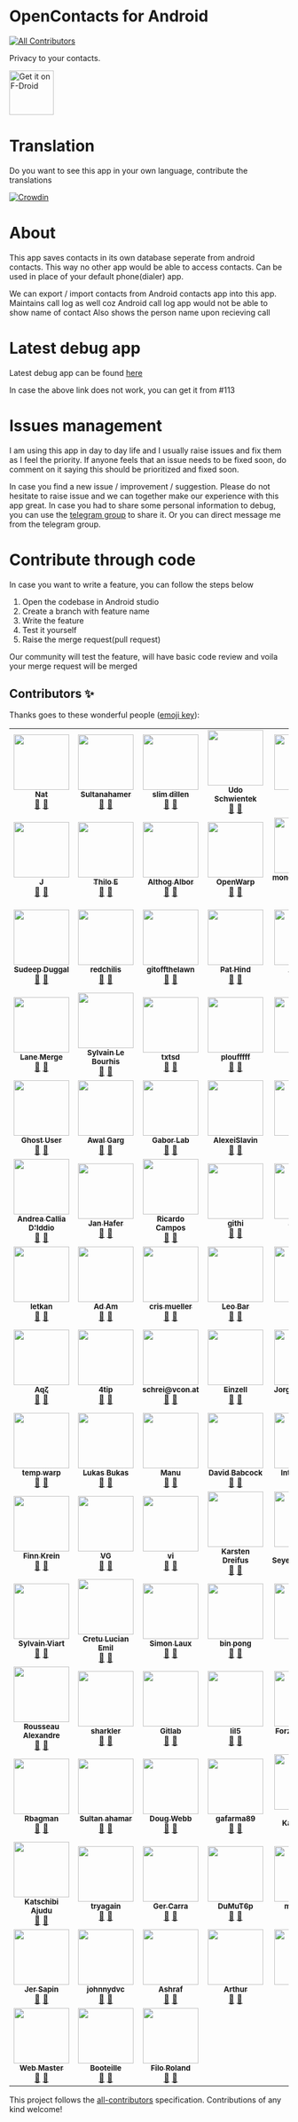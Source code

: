 # OpenContacts for Android
<!-- ALL-CONTRIBUTORS-BADGE:START - Do not remove or modify this section -->
[![All Contributors](https://img.shields.io/badge/all_contributors-108-orange.svg?style=flat-square)](#contributors-)
<!-- ALL-CONTRIBUTORS-BADGE:END -->
Privacy to your contacts.

[<img src="https://f-droid.org/badge/get-it-on.png"
      alt="Get it on F-Droid"
      height="80">](https://f-droid.org/app/opencontacts.open.com.opencontacts)

# Translation

Do you want to see this app in your own language, contribute the translations

[![Crowdin](https://badges.crowdin.net/opencontacts/localized.svg)](https://crowdin.com/project/opencontacts)

# About
This app saves contacts in its own database seperate from android contacts. This way no other app would be able to access contacts. Can be used in place of your default phone(dialer) app.

We can export / import contacts from Android contacts app into this app.
Maintains call log as well coz Android call log app would not be able to show name of contact
Also shows the person name upon recieving call

# Latest debug app

Latest debug app can be found [here](https://gitlab.com/sultanahamer/OpenContacts/-/jobs/artifacts/master/raw/app/build/outputs/apk/debug/app-debug.apk?job=assembleDebug)

In case the above link does not work, you can get it from #113

# Issues management

I am using this app in day to day life and I usually raise issues and fix them as I feel the priority. If anyone feels that an issue needs to be fixed soon,
do comment on it saying this should be prioritized and fixed soon.

In case you find a new issue / improvement / suggestion. Please do not hesitate to raise issue and we can together make our experience with this app great.
In case you had to share some personal information to debug, you can use the [telegram group](https://t.me/joinchat/CCdV7RFz8VE24KqFmhBWrg) to share it. Or you can direct message me from the telegram group.

# Contribute through code

In case you want to write a feature, you can follow the steps below

1. Open the codebase in Android studio
2. Create a branch with feature name
3. Write the feature
4. Test it yourself
5. Raise the merge request(pull request)

Our community will test the feature, will have basic code review and voila your merge request will be merged
## Contributors ✨

Thanks goes to these wonderful people ([emoji key](https://allcontributors.org/docs/en/emoji-key)):

<!-- ALL-CONTRIBUTORS-LIST:START - Do not remove or modify this section -->
<!-- prettier-ignore-start -->
<!-- markdownlint-disable -->
<table>
  <tr>
    <td align="center"><a href="https://gitlab.com/abusr"><img src="https://assets.gitlab-static.net/uploads/-/system/user/avatar/3054842/avatar.png?s=100&d=identicon" width="100px;" alt=""/><br /><sub><b>Nat</b></sub></a><br /><a href="#ideas-abusr" title="Ideas, Planning, & Feedback">🤔</a> <a href="https://gitlab.com/sultanahamer/OpenContacts/issues?author_username=abusr" title="Bug reports">🐛</a></td>
    <td align="center"><a href="https://gitlab.com/sultanahamer"><img src="https://secure.gravatar.com/avatar/8c295d4b60bfca3084b0a51e81c658f1?s=100&d=identicon" width="100px;" alt=""/><br /><sub><b>Sultanahamer</b></sub></a><br /><a href="#ideas-sultanahamer" title="Ideas, Planning, & Feedback">🤔</a> <a href="https://gitlab.com/sultanahamer/OpenContacts/issues?author_username=sultanahamer" title="Bug reports">🐛</a></td>
    <td align="center"><a href="https://gitlab.com/user0934"><img src="https://secure.gravatar.com/avatar/4d7c1c17c5419a252e2b6bf2f63d5696?s=100&d=identicon" width="100px;" alt=""/><br /><sub><b>slim dillen</b></sub></a><br /><a href="#ideas-user0934" title="Ideas, Planning, & Feedback">🤔</a> <a href="https://gitlab.com/sultanahamer/OpenContacts/issues?author_username=user0934" title="Bug reports">🐛</a></td>
    <td align="center"><a href="https://gitlab.com/UdoSchwientek"><img src="https://secure.gravatar.com/avatar/9bc632d659f370fac78bde3fb84ff7f4?s=100&d=identicon" width="100px;" alt=""/><br /><sub><b>Udo Schwientek</b></sub></a><br /><a href="#ideas-UdoSchwientek" title="Ideas, Planning, & Feedback">🤔</a> <a href="https://gitlab.com/sultanahamer/OpenContacts/issues?author_username=UdoSchwientek" title="Bug reports">🐛</a></td>
    <td align="center"><a href="https://gitlab.com/0xlne"><img src="https://secure.gravatar.com/avatar/2f389571af2cdab7cb37d8d3bff885e1?s=100&d=identicon" width="100px;" alt=""/><br /><sub><b>0xlne</b></sub></a><br /><a href="#ideas-0xlne" title="Ideas, Planning, & Feedback">🤔</a> <a href="https://gitlab.com/sultanahamer/OpenContacts/issues?author_username=0xlne" title="Bug reports">🐛</a></td>
    <td align="center"><a href="https://gitlab.com/onelharrison"><img src="https://secure.gravatar.com/avatar/f6ec90765c97e286e34b639d58ff31cb?s=100&d=identicon" width="100px;" alt=""/><br /><sub><b>Onel Harrison</b></sub></a><br /><a href="#ideas-onelharrison" title="Ideas, Planning, & Feedback">🤔</a> <a href="https://gitlab.com/sultanahamer/OpenContacts/issues?author_username=onelharrison" title="Bug reports">🐛</a></td>
    <td align="center"><a href="https://gitlab.com/brigitt.marques"><img src="https://secure.gravatar.com/avatar/1c8a961f653e1c1e34f7e7aaaf0397d7?s=100&d=identicon" width="100px;" alt=""/><br /><sub><b>B M</b></sub></a><br /><a href="#ideas-brigitt.marques" title="Ideas, Planning, & Feedback">🤔</a> <a href="https://gitlab.com/sultanahamer/OpenContacts/issues?author_username=brigitt.marques" title="Bug reports">🐛</a></td>
  </tr>
  <tr>
    <td align="center"><a href="https://gitlab.com/t.jimenez"><img src="https://secure.gravatar.com/avatar/0dce8607d66aad04860a955b4309cfca?s=100&d=identicon" width="100px;" alt=""/><br /><sub><b>J</b></sub></a><br /><a href="#ideas-t.jimenez" title="Ideas, Planning, & Feedback">🤔</a> <a href="https://gitlab.com/sultanahamer/OpenContacts/issues?author_username=t.jimenez" title="Bug reports">🐛</a></td>
    <td align="center"><a href="https://gitlab.com/thiloteE"><img src="https://secure.gravatar.com/avatar/72c9914fb040f0ac8a4bc29fc3992f59?s=100&d=identicon" width="100px;" alt=""/><br /><sub><b>Thilo E</b></sub></a><br /><a href="#ideas-thiloteE" title="Ideas, Planning, & Feedback">🤔</a> <a href="https://gitlab.com/sultanahamer/OpenContacts/issues?author_username=thiloteE" title="Bug reports">🐛</a></td>
    <td align="center"><a href="https://gitlab.com/elyos"><img src="https://secure.gravatar.com/avatar/ecf1b7474b9cb4b738d54a15ba108154?s=100&d=identicon" width="100px;" alt=""/><br /><sub><b>Althog Albor</b></sub></a><br /><a href="#ideas-elyos" title="Ideas, Planning, & Feedback">🤔</a> <a href="https://gitlab.com/sultanahamer/OpenContacts/issues?author_username=elyos" title="Bug reports">🐛</a></td>
    <td align="center"><a href="https://gitlab.com/OpenWarp"><img src="https://secure.gravatar.com/avatar/853c96597bcae905e80e1f238b82f37f?s=100&d=identicon" width="100px;" alt=""/><br /><sub><b>OpenWarp</b></sub></a><br /><a href="#ideas-OpenWarp" title="Ideas, Planning, & Feedback">🤔</a> <a href="https://gitlab.com/sultanahamer/OpenContacts/issues?author_username=OpenWarp" title="Bug reports">🐛</a></td>
    <td align="center"><a href="https://gitlab.com/mondlicht-und-sterne"><img src="https://assets.gitlab-static.net/uploads/-/system/user/avatar/5330090/avatar.png?s=100&d=identicon" width="100px;" alt=""/><br /><sub><b>mondlicht-und-sterne</b></sub></a><br /><a href="#ideas-mondlicht-und-sterne" title="Ideas, Planning, & Feedback">🤔</a> <a href="https://gitlab.com/sultanahamer/OpenContacts/issues?author_username=mondlicht-und-sterne" title="Bug reports">🐛</a></td>
    <td align="center"><a href="https://gitlab.com/lama.irc"><img src="https://secure.gravatar.com/avatar/32c7763c37afabc8011f9e6c7aae9e04?s=100&d=identicon" width="100px;" alt=""/><br /><sub><b>Lama IRC</b></sub></a><br /><a href="#ideas-lama.irc" title="Ideas, Planning, & Feedback">🤔</a> <a href="https://gitlab.com/sultanahamer/OpenContacts/issues?author_username=lama.irc" title="Bug reports">🐛</a></td>
    <td align="center"><a href="https://gitlab.com/sumitch"><img src="https://assets.gitlab-static.net/uploads/-/system/user/avatar/1823279/avatar.png?s=100&d=identicon" width="100px;" alt=""/><br /><sub><b>Sumit Chaudhari</b></sub></a><br /><a href="#ideas-sumitch" title="Ideas, Planning, & Feedback">🤔</a> <a href="https://gitlab.com/sultanahamer/OpenContacts/issues?author_username=sumitch" title="Bug reports">🐛</a></td>
  </tr>
  <tr>
    <td align="center"><a href="https://gitlab.com/duggalsu"><img src="https://secure.gravatar.com/avatar/ff5bc96d53ebd2ffa2cf41d457299460?s=100&d=identicon" width="100px;" alt=""/><br /><sub><b>Sudeep Duggal</b></sub></a><br /><a href="#ideas-duggalsu" title="Ideas, Planning, & Feedback">🤔</a> <a href="https://gitlab.com/sultanahamer/OpenContacts/issues?author_username=duggalsu" title="Bug reports">🐛</a></td>
    <td align="center"><a href="https://gitlab.com/redchilis"><img src="https://assets.gitlab-static.net/uploads/-/system/user/avatar/2446518/avatar.png?s=100&d=identicon" width="100px;" alt=""/><br /><sub><b>redchilis</b></sub></a><br /><a href="#ideas-redchilis" title="Ideas, Planning, & Feedback">🤔</a> <a href="https://gitlab.com/sultanahamer/OpenContacts/issues?author_username=redchilis" title="Bug reports">🐛</a></td>
    <td align="center"><a href="https://gitlab.com/gitoffthelawn"><img src="https://secure.gravatar.com/avatar/08e8dfac2d48855dc617db5c3d615e7a?s=100&d=identicon" width="100px;" alt=""/><br /><sub><b>gitoffthelawn</b></sub></a><br /><a href="#ideas-gitoffthelawn" title="Ideas, Planning, & Feedback">🤔</a> <a href="https://gitlab.com/sultanahamer/OpenContacts/issues?author_username=gitoffthelawn" title="Bug reports">🐛</a></td>
    <td align="center"><a href="https://gitlab.com/phind431"><img src="https://secure.gravatar.com/avatar/d2cceb362960cc1b6d6d37a48ce091ed?s=100&d=identicon" width="100px;" alt=""/><br /><sub><b>Pat Hind</b></sub></a><br /><a href="#ideas-phind431" title="Ideas, Planning, & Feedback">🤔</a> <a href="https://gitlab.com/sultanahamer/OpenContacts/issues?author_username=phind431" title="Bug reports">🐛</a></td>
    <td align="center"><a href="https://gitlab.com/AbangL"><img src="https://secure.gravatar.com/avatar/c3eb0365582c675d4907b6a9ee92b1bf?s=100&d=identicon" width="100px;" alt=""/><br /><sub><b>AbangL</b></sub></a><br /><a href="#ideas-AbangL" title="Ideas, Planning, & Feedback">🤔</a> <a href="https://gitlab.com/sultanahamer/OpenContacts/issues?author_username=AbangL" title="Bug reports">🐛</a></td>
    <td align="center"><a href="https://gitlab.com/tawhk"><img src="https://assets.gitlab-static.net/uploads/-/system/user/avatar/672139/avatar.png?s=100&d=identicon" width="100px;" alt=""/><br /><sub><b>Gustavo J. Acosta</b></sub></a><br /><a href="#ideas-tawhk" title="Ideas, Planning, & Feedback">🤔</a> <a href="https://gitlab.com/sultanahamer/OpenContacts/issues?author_username=tawhk" title="Bug reports">🐛</a></td>
    <td align="center"><a href="https://gitlab.com/stephen1864"><img src="https://secure.gravatar.com/avatar/83bb238aff20c29ff2891fda1248e7f2?s=100&d=identicon" width="100px;" alt=""/><br /><sub><b>stephen1864</b></sub></a><br /><a href="#ideas-stephen1864" title="Ideas, Planning, & Feedback">🤔</a> <a href="https://gitlab.com/sultanahamer/OpenContacts/issues?author_username=stephen1864" title="Bug reports">🐛</a></td>
  </tr>
  <tr>
    <td align="center"><a href="https://gitlab.com/LiftsAllShips"><img src="https://secure.gravatar.com/avatar/55edae7acda50da233e78c952cce7625?s=100&d=identicon" width="100px;" alt=""/><br /><sub><b>Lane Merge</b></sub></a><br /><a href="#ideas-LiftsAllShips" title="Ideas, Planning, & Feedback">🤔</a> <a href="https://gitlab.com/sultanahamer/OpenContacts/issues?author_username=LiftsAllShips" title="Bug reports">🐛</a></td>
    <td align="center"><a href="https://gitlab.com/itsanogo"><img src="https://secure.gravatar.com/avatar/fcaca3229fd202a8d8609057454e48b0?s=100&d=identicon" width="100px;" alt=""/><br /><sub><b>Sylvain Le Bourhis</b></sub></a><br /><a href="#ideas-itsanogo" title="Ideas, Planning, & Feedback">🤔</a> <a href="https://gitlab.com/sultanahamer/OpenContacts/issues?author_username=itsanogo" title="Bug reports">🐛</a></td>
    <td align="center"><a href="https://gitlab.com/txtsd"><img src="https://assets.gitlab-static.net/uploads/-/system/user/avatar/328809/txtsd_128_optimized.png?s=100&d=identicon" width="100px;" alt=""/><br /><sub><b>txtsd</b></sub></a><br /><a href="#ideas-txtsd" title="Ideas, Planning, & Feedback">🤔</a> <a href="https://gitlab.com/sultanahamer/OpenContacts/issues?author_username=txtsd" title="Bug reports">🐛</a></td>
    <td align="center"><a href="https://gitlab.com/ploufffff"><img src="https://secure.gravatar.com/avatar/1a3a61e1a30361a2d49534bd63c4b794?s=100&d=identicon" width="100px;" alt=""/><br /><sub><b>ploufffff</b></sub></a><br /><a href="#ideas-ploufffff" title="Ideas, Planning, & Feedback">🤔</a> <a href="https://gitlab.com/sultanahamer/OpenContacts/issues?author_username=ploufffff" title="Bug reports">🐛</a></td>
    <td align="center"><a href="https://gitlab.com/NitroNilz"><img src="https://assets.gitlab-static.net/uploads/-/system/user/avatar/1882015/avatar.png?s=100&d=identicon" width="100px;" alt=""/><br /><sub><b>neb</b></sub></a><br /><a href="#ideas-NitroNilz" title="Ideas, Planning, & Feedback">🤔</a> <a href="https://gitlab.com/sultanahamer/OpenContacts/issues?author_username=NitroNilz" title="Bug reports">🐛</a></td>
    <td align="center"><a href="https://gitlab.com/meximan"><img src="https://secure.gravatar.com/avatar/0df394c7edca5705c14734b042ca75ce?s=100&d=identicon" width="100px;" alt=""/><br /><sub><b>meximan</b></sub></a><br /><a href="#ideas-meximan" title="Ideas, Planning, & Feedback">🤔</a> <a href="https://gitlab.com/sultanahamer/OpenContacts/issues?author_username=meximan" title="Bug reports">🐛</a></td>
    <td align="center"><a href="https://gitlab.com/yuroktemp"><img src="https://secure.gravatar.com/avatar/03751ed6807ff3f56af86966dec67733?s=100&d=identicon" width="100px;" alt=""/><br /><sub><b>Yuriy Bak</b></sub></a><br /><a href="#ideas-yuroktemp" title="Ideas, Planning, & Feedback">🤔</a> <a href="https://gitlab.com/sultanahamer/OpenContacts/issues?author_username=yuroktemp" title="Bug reports">🐛</a></td>
  </tr>
  <tr>
    <td align="center"><a href="https://gitlab.com/ghost1"><img src="https://secure.gravatar.com/avatar/4249f4df72b475e7894fabed1c5888cf?s=100&d=identicon" width="100px;" alt=""/><br /><sub><b>Ghost User</b></sub></a><br /><a href="#ideas-ghost1" title="Ideas, Planning, & Feedback">🤔</a> <a href="https://gitlab.com/sultanahamer/OpenContacts/issues?author_username=ghost1" title="Bug reports">🐛</a></td>
    <td align="center"><a href="https://gitlab.com/awalgarg"><img src="https://secure.gravatar.com/avatar/595ae5c7ef8e8c620bd4d3506be53172?s=100&d=identicon" width="100px;" alt=""/><br /><sub><b>Awal Garg</b></sub></a><br /><a href="#ideas-awalgarg" title="Ideas, Planning, & Feedback">🤔</a> <a href="https://gitlab.com/sultanahamer/OpenContacts/issues?author_username=awalgarg" title="Bug reports">🐛</a></td>
    <td align="center"><a href="https://gitlab.com/gaborlab"><img src="https://secure.gravatar.com/avatar/565e39e94b718eec1db268e7f6cec1b6?s=100&d=identicon" width="100px;" alt=""/><br /><sub><b>Gabor Lab</b></sub></a><br /><a href="#ideas-gaborlab" title="Ideas, Planning, & Feedback">🤔</a> <a href="https://gitlab.com/sultanahamer/OpenContacts/issues?author_username=gaborlab" title="Bug reports">🐛</a></td>
    <td align="center"><a href="https://gitlab.com/AlexeiSlavin"><img src="https://secure.gravatar.com/avatar/5375ba7ea0c68f7b98c57fecdc32fff0?s=100&d=identicon" width="100px;" alt=""/><br /><sub><b>AlexeiSlavin</b></sub></a><br /><a href="#ideas-AlexeiSlavin" title="Ideas, Planning, & Feedback">🤔</a> <a href="https://gitlab.com/sultanahamer/OpenContacts/issues?author_username=AlexeiSlavin" title="Bug reports">🐛</a></td>
    <td align="center"><a href="https://gitlab.com/Siltaer"><img src="https://secure.gravatar.com/avatar/2e38f40df1b64a0aa3fbeee762a94532?s=100&d=identicon" width="100px;" alt=""/><br /><sub><b>Siltaar</b></sub></a><br /><a href="#ideas-Siltaer" title="Ideas, Planning, & Feedback">🤔</a> <a href="https://gitlab.com/sultanahamer/OpenContacts/issues?author_username=Siltaer" title="Bug reports">🐛</a></td>
    <td align="center"><a href="https://gitlab.com/BasilTomato"><img src="https://secure.gravatar.com/avatar/cb2dd03dfce2f43a17c8c6a55b2c4bf3?s=100&d=identicon" width="100px;" alt=""/><br /><sub><b>BasilTomato</b></sub></a><br /><a href="#ideas-BasilTomato" title="Ideas, Planning, & Feedback">🤔</a> <a href="https://gitlab.com/sultanahamer/OpenContacts/issues?author_username=BasilTomato" title="Bug reports">🐛</a></td>
    <td align="center"><a href="https://gitlab.com/brudertacc"><img src="https://secure.gravatar.com/avatar/7d6a276b5a1f9f995c4529eae19bea32?s=100&d=identicon" width="100px;" alt=""/><br /><sub><b>st sch</b></sub></a><br /><a href="#ideas-brudertacc" title="Ideas, Planning, & Feedback">🤔</a> <a href="https://gitlab.com/sultanahamer/OpenContacts/issues?author_username=brudertacc" title="Bug reports">🐛</a></td>
  </tr>
  <tr>
    <td align="center"><a href="https://gitlab.com/AndreaCallia"><img src="https://secure.gravatar.com/avatar/90bd509cc0e282f89582f2bbd47cf8e1?s=100&d=identicon" width="100px;" alt=""/><br /><sub><b>Andrea Callia D'Iddio</b></sub></a><br /><a href="#ideas-AndreaCallia" title="Ideas, Planning, & Feedback">🤔</a> <a href="https://gitlab.com/sultanahamer/OpenContacts/issues?author_username=AndreaCallia" title="Bug reports">🐛</a></td>
    <td align="center"><a href="https://gitlab.com/matu3ba"><img src="https://secure.gravatar.com/avatar/dafc9dc4feb24947b85259b497969488?s=100&d=identicon" width="100px;" alt=""/><br /><sub><b>Jan Hafer</b></sub></a><br /><a href="#ideas-matu3ba" title="Ideas, Planning, & Feedback">🤔</a> <a href="https://gitlab.com/sultanahamer/OpenContacts/issues?author_username=matu3ba" title="Bug reports">🐛</a></td>
    <td align="center"><a href="https://gitlab.com/RMCampos1"><img src="https://secure.gravatar.com/avatar/5fbc60737cb82538712c13b66dcf8e36?s=100&d=identicon" width="100px;" alt=""/><br /><sub><b>Ricardo Campos</b></sub></a><br /><a href="#ideas-RMCampos1" title="Ideas, Planning, & Feedback">🤔</a> <a href="https://gitlab.com/sultanahamer/OpenContacts/issues?author_username=RMCampos1" title="Bug reports">🐛</a></td>
    <td align="center"><a href="https://gitlab.com/githi"><img src="https://secure.gravatar.com/avatar/e7c9f3e09d20bb833e36cef2c2fdf191?s=100&d=identicon" width="100px;" alt=""/><br /><sub><b>githi</b></sub></a><br /><a href="#ideas-githi" title="Ideas, Planning, & Feedback">🤔</a> <a href="https://gitlab.com/sultanahamer/OpenContacts/issues?author_username=githi" title="Bug reports">🐛</a></td>
    <td align="center"><a href="https://gitlab.com/adlisval"><img src="https://secure.gravatar.com/avatar/33c98b660a64cb935ecf2e768b3d7af3?s=100&d=identicon" width="100px;" alt=""/><br /><sub><b>adlisval</b></sub></a><br /><a href="#ideas-adlisval" title="Ideas, Planning, & Feedback">🤔</a> <a href="https://gitlab.com/sultanahamer/OpenContacts/issues?author_username=adlisval" title="Bug reports">🐛</a></td>
    <td align="center"><a href="https://gitlab.com/haweemd"><img src="https://secure.gravatar.com/avatar/adc4e7e5ea453907ea032ba6ad49b0c0?s=100&d=identicon" width="100px;" alt=""/><br /><sub><b>ha we</b></sub></a><br /><a href="#ideas-haweemd" title="Ideas, Planning, & Feedback">🤔</a> <a href="https://gitlab.com/sultanahamer/OpenContacts/issues?author_username=haweemd" title="Bug reports">🐛</a></td>
    <td align="center"><a href="https://gitlab.com/moexalter"><img src="https://secure.gravatar.com/avatar/900b1c734c6e12048f579cc9ffed1cf4?s=100&d=identicon" width="100px;" alt=""/><br /><sub><b>Mohammed Rafiuddin</b></sub></a><br /><a href="#ideas-moexalter" title="Ideas, Planning, & Feedback">🤔</a> <a href="https://gitlab.com/sultanahamer/OpenContacts/issues?author_username=moexalter" title="Bug reports">🐛</a></td>
  </tr>
  <tr>
    <td align="center"><a href="https://gitlab.com/letkan"><img src="https://secure.gravatar.com/avatar/010e1f2f6aa1d372397c49ff1aa3d743?s=100&d=identicon" width="100px;" alt=""/><br /><sub><b>letkan</b></sub></a><br /><a href="#ideas-letkan" title="Ideas, Planning, & Feedback">🤔</a> <a href="https://gitlab.com/sultanahamer/OpenContacts/issues?author_username=letkan" title="Bug reports">🐛</a></td>
    <td align="center"><a href="https://gitlab.com/Ad_Am"><img src="https://secure.gravatar.com/avatar/41269cb465f1a8f84214b13036b089df?s=100&d=identicon" width="100px;" alt=""/><br /><sub><b>Ad Am</b></sub></a><br /><a href="#ideas-Ad_Am" title="Ideas, Planning, & Feedback">🤔</a> <a href="https://gitlab.com/sultanahamer/OpenContacts/issues?author_username=Ad_Am" title="Bug reports">🐛</a></td>
    <td align="center"><a href="https://gitlab.com/crimu"><img src="https://secure.gravatar.com/avatar/f56856c0d54bdbbab968155d8b345d5b?s=100&d=identicon" width="100px;" alt=""/><br /><sub><b>cris mueller</b></sub></a><br /><a href="#ideas-crimu" title="Ideas, Planning, & Feedback">🤔</a> <a href="https://gitlab.com/sultanahamer/OpenContacts/issues?author_username=crimu" title="Bug reports">🐛</a></td>
    <td align="center"><a href="https://gitlab.com/leobar"><img src="https://secure.gravatar.com/avatar/6946b09b8704dbf215ff2cbee8184ca1?s=100&d=identicon" width="100px;" alt=""/><br /><sub><b>Leo Bar</b></sub></a><br /><a href="#ideas-leobar" title="Ideas, Planning, & Feedback">🤔</a> <a href="https://gitlab.com/sultanahamer/OpenContacts/issues?author_username=leobar" title="Bug reports">🐛</a></td>
    <td align="center"><a href="https://gitlab.com/antiseptic"><img src="https://secure.gravatar.com/avatar/53fd21b8c654540894f2e5f114d75858?s=100&d=identicon" width="100px;" alt=""/><br /><sub><b>Mary</b></sub></a><br /><a href="#ideas-antiseptic" title="Ideas, Planning, & Feedback">🤔</a> <a href="https://gitlab.com/sultanahamer/OpenContacts/issues?author_username=antiseptic" title="Bug reports">🐛</a></td>
    <td align="center"><a href="https://gitlab.com/thomassth"><img src="https://secure.gravatar.com/avatar/6d506642654707c1f5216ff9f0dcba4e?s=100&d=identicon" width="100px;" alt=""/><br /><sub><b>Thomas</b></sub></a><br /><a href="#ideas-thomassth" title="Ideas, Planning, & Feedback">🤔</a> <a href="https://gitlab.com/sultanahamer/OpenContacts/issues?author_username=thomassth" title="Bug reports">🐛</a></td>
    <td align="center"><a href="https://gitlab.com/itmike"><img src="https://secure.gravatar.com/avatar/14a9f945986128ca94319ba711d4b3a1?s=100&d=identicon" width="100px;" alt=""/><br /><sub><b>M</b></sub></a><br /><a href="#ideas-itmike" title="Ideas, Planning, & Feedback">🤔</a> <a href="https://gitlab.com/sultanahamer/OpenContacts/issues?author_username=itmike" title="Bug reports">🐛</a></td>
  </tr>
  <tr>
    <td align="center"><a href="https://gitlab.com/Aq32"><img src="https://secure.gravatar.com/avatar/730da136ea06c6a00f28dc534f1d3c30?s=100&d=identicon" width="100px;" alt=""/><br /><sub><b>Aqζ</b></sub></a><br /><a href="#ideas-Aq32" title="Ideas, Planning, & Feedback">🤔</a> <a href="https://gitlab.com/sultanahamer/OpenContacts/issues?author_username=Aq32" title="Bug reports">🐛</a></td>
    <td align="center"><a href="https://gitlab.com/4tip"><img src="https://secure.gravatar.com/avatar/58a9d472125cf26af1e52e770bf67e6f?s=100&d=identicon" width="100px;" alt=""/><br /><sub><b>4tip</b></sub></a><br /><a href="#ideas-4tip" title="Ideas, Planning, & Feedback">🤔</a> <a href="https://gitlab.com/sultanahamer/OpenContacts/issues?author_username=4tip" title="Bug reports">🐛</a></td>
    <td align="center"><a href="https://gitlab.com/judoheli"><img src="https://secure.gravatar.com/avatar/e7282f502323881f1a929c50eb82d664?s=100&d=identicon" width="100px;" alt=""/><br /><sub><b>schrei@vcon.at</b></sub></a><br /><a href="#ideas-judoheli" title="Ideas, Planning, & Feedback">🤔</a> <a href="https://gitlab.com/sultanahamer/OpenContacts/issues?author_username=judoheli" title="Bug reports">🐛</a></td>
    <td align="center"><a href="https://gitlab.com/uli-on"><img src="https://secure.gravatar.com/avatar/ea6b043c82c2d44428ff2b495186387f?s=100&d=identicon" width="100px;" alt=""/><br /><sub><b>Einzell</b></sub></a><br /><a href="#ideas-uli-on" title="Ideas, Planning, & Feedback">🤔</a> <a href="https://gitlab.com/sultanahamer/OpenContacts/issues?author_username=uli-on" title="Bug reports">🐛</a></td>
    <td align="center"><a href="https://gitlab.com/Jagutsol"><img src="https://secure.gravatar.com/avatar/da0406b80ba4da789fc8ea9f23b4b8ef?s=100&d=identicon" width="100px;" alt=""/><br /><sub><b>Jorge Gutiérrez</b></sub></a><br /><a href="#ideas-Jagutsol" title="Ideas, Planning, & Feedback">🤔</a> <a href="https://gitlab.com/sultanahamer/OpenContacts/issues?author_username=Jagutsol" title="Bug reports">🐛</a></td>
    <td align="center"><a href="https://gitlab.com/MarcelTUC"><img src="https://secure.gravatar.com/avatar/9adafd172ba5f41befd084fd513355f0?s=100&d=identicon" width="100px;" alt=""/><br /><sub><b>Marcel</b></sub></a><br /><a href="#ideas-MarcelTUC" title="Ideas, Planning, & Feedback">🤔</a> <a href="https://gitlab.com/sultanahamer/OpenContacts/issues?author_username=MarcelTUC" title="Bug reports">🐛</a></td>
    <td align="center"><a href="https://gitlab.com/geraldco"><img src="https://secure.gravatar.com/avatar/47c44064c11f195594e439318570e032?s=100&d=identicon" width="100px;" alt=""/><br /><sub><b>Gerald Söllinger</b></sub></a><br /><a href="#ideas-geraldco" title="Ideas, Planning, & Feedback">🤔</a> <a href="https://gitlab.com/sultanahamer/OpenContacts/issues?author_username=geraldco" title="Bug reports">🐛</a></td>
  </tr>
  <tr>
    <td align="center"><a href="https://gitlab.com/warpty"><img src="https://secure.gravatar.com/avatar/13bd74ea34e59a72ad92137166830e5c?s=100&d=identicon" width="100px;" alt=""/><br /><sub><b>temp warp</b></sub></a><br /><a href="#ideas-warpty" title="Ideas, Planning, & Feedback">🤔</a> <a href="https://gitlab.com/sultanahamer/OpenContacts/issues?author_username=warpty" title="Bug reports">🐛</a></td>
    <td align="center"><a href="https://gitlab.com/lukasbukas"><img src="https://secure.gravatar.com/avatar/cfe4ddeb49951a51ab385e5527513080?s=100&d=identicon" width="100px;" alt=""/><br /><sub><b>Lukas Bukas</b></sub></a><br /><a href="#ideas-lukasbukas" title="Ideas, Planning, & Feedback">🤔</a> <a href="https://gitlab.com/sultanahamer/OpenContacts/issues?author_username=lukasbukas" title="Bug reports">🐛</a></td>
    <td align="center"><a href="https://gitlab.com/manulambda"><img src="https://assets.gitlab-static.net/uploads/-/system/user/avatar/7528457/avatar.png?s=100&d=identicon" width="100px;" alt=""/><br /><sub><b>Manu</b></sub></a><br /><a href="#ideas-manulambda" title="Ideas, Planning, & Feedback">🤔</a> <a href="https://gitlab.com/sultanahamer/OpenContacts/issues?author_username=manulambda" title="Bug reports">🐛</a></td>
    <td align="center"><a href="https://gitlab.com/locuturus"><img src="https://secure.gravatar.com/avatar/e73f72fdaa4efbbf1910830265ae2970?s=100&d=identicon" width="100px;" alt=""/><br /><sub><b>David Babcock</b></sub></a><br /><a href="#ideas-locuturus" title="Ideas, Planning, & Feedback">🤔</a> <a href="https://gitlab.com/sultanahamer/OpenContacts/issues?author_username=locuturus" title="Bug reports">🐛</a></td>
    <td align="center"><a href="https://gitlab.com/intnsred"><img src="https://secure.gravatar.com/avatar/f46221f62cf91ad00f4215dabc2cc77a?s=100&d=identicon" width="100px;" alt=""/><br /><sub><b>Intense Red</b></sub></a><br /><a href="#ideas-intnsred" title="Ideas, Planning, & Feedback">🤔</a> <a href="https://gitlab.com/sultanahamer/OpenContacts/issues?author_username=intnsred" title="Bug reports">🐛</a></td>
    <td align="center"><a href="https://gitlab.com/valenman"><img src="https://secure.gravatar.com/avatar/dc33c847173a5c9c1d3e4ee324e73c6e?s=100&d=identicon" width="100px;" alt=""/><br /><sub><b>Steve Ashcroft </b></sub></a><br /><a href="#ideas-valenman" title="Ideas, Planning, & Feedback">🤔</a> <a href="https://gitlab.com/sultanahamer/OpenContacts/issues?author_username=valenman" title="Bug reports">🐛</a></td>
    <td align="center"><a href="https://gitlab.com/M_C"><img src="https://secure.gravatar.com/avatar/cfe03f11c1d56ccad090a999e85811e3?s=100&d=identicon" width="100px;" alt=""/><br /><sub><b>Matteo Cossu</b></sub></a><br /><a href="#ideas-M_C" title="Ideas, Planning, & Feedback">🤔</a> <a href="https://gitlab.com/sultanahamer/OpenContacts/issues?author_username=M_C" title="Bug reports">🐛</a></td>
  </tr>
  <tr>
    <td align="center"><a href="https://gitlab.com/eulenteufel"><img src="https://secure.gravatar.com/avatar/97fa4dbf2e8452e9b9bc115ab5adeddc?s=100&d=identicon" width="100px;" alt=""/><br /><sub><b>Finn Krein</b></sub></a><br /><a href="#ideas-eulenteufel" title="Ideas, Planning, & Feedback">🤔</a> <a href="https://gitlab.com/sultanahamer/OpenContacts/issues?author_username=eulenteufel" title="Bug reports">🐛</a></td>
    <td align="center"><a href="https://gitlab.com/visiongaming"><img src="https://secure.gravatar.com/avatar/5d84b8809012a690c17ea4f1a0e63a4d?s=100&d=identicon" width="100px;" alt=""/><br /><sub><b>VG</b></sub></a><br /><a href="#ideas-visiongaming" title="Ideas, Planning, & Feedback">🤔</a> <a href="https://gitlab.com/sultanahamer/OpenContacts/issues?author_username=visiongaming" title="Bug reports">🐛</a></td>
    <td align="center"><a href="https://gitlab.com/vi0oss"><img src="https://secure.gravatar.com/avatar/7c9333e1816aefc7fc97f64b09afe05c?s=100&d=identicon" width="100px;" alt=""/><br /><sub><b>vi</b></sub></a><br /><a href="#ideas-vi0oss" title="Ideas, Planning, & Feedback">🤔</a> <a href="https://gitlab.com/sultanahamer/OpenContacts/issues?author_username=vi0oss" title="Bug reports">🐛</a></td>
    <td align="center"><a href="https://gitlab.com/kar.dre.2017"><img src="https://secure.gravatar.com/avatar/8ce7f8c5ed05a2947b027060fa299396?s=100&d=identicon" width="100px;" alt=""/><br /><sub><b>Karsten Dreifus</b></sub></a><br /><a href="#ideas-kar.dre.2017" title="Ideas, Planning, & Feedback">🤔</a> <a href="https://gitlab.com/sultanahamer/OpenContacts/issues?author_username=kar.dre.2017" title="Bug reports">🐛</a></td>
    <td align="center"><a href="https://gitlab.com/anthropoidea"><img src="https://secure.gravatar.com/avatar/8a401ece86fa5102cc967d9906c11e03?s=100&d=identicon" width="100px;" alt=""/><br /><sub><b>Ramyar Seyednezhadian</b></sub></a><br /><a href="#ideas-anthropoidea" title="Ideas, Planning, & Feedback">🤔</a> <a href="https://gitlab.com/sultanahamer/OpenContacts/issues?author_username=anthropoidea" title="Bug reports">🐛</a></td>
    <td align="center"><a href="https://gitlab.com/vahidri"><img src="https://assets.gitlab-static.net/uploads/-/system/user/avatar/1377330/avatar.png?s=100&d=identicon" width="100px;" alt=""/><br /><sub><b>Vahid Ramazani</b></sub></a><br /><a href="#ideas-vahidri" title="Ideas, Planning, & Feedback">🤔</a> <a href="https://gitlab.com/sultanahamer/OpenContacts/issues?author_username=vahidri" title="Bug reports">🐛</a></td>
    <td align="center"><a href="https://gitlab.com/PoundXI"><img src="https://assets.gitlab-static.net/uploads/-/system/user/avatar/197211/avatar.png?s=100&d=identicon" width="100px;" alt=""/><br /><sub><b>PoundXI</b></sub></a><br /><a href="#ideas-PoundXI" title="Ideas, Planning, & Feedback">🤔</a> <a href="https://gitlab.com/sultanahamer/OpenContacts/issues?author_username=PoundXI" title="Bug reports">🐛</a></td>
  </tr>
  <tr>
    <td align="center"><a href="https://gitlab.com/Sylvain404"><img src="https://secure.gravatar.com/avatar/786a78a3216d110a6714efd5dd9b114b?s=100&d=identicon" width="100px;" alt=""/><br /><sub><b>Sylvain Viart </b></sub></a><br /><a href="#ideas-Sylvain404" title="Ideas, Planning, & Feedback">🤔</a> <a href="https://gitlab.com/sultanahamer/OpenContacts/issues?author_username=Sylvain404" title="Bug reports">🐛</a></td>
    <td align="center"><a href="https://gitlab.com/luciemicr"><img src="https://secure.gravatar.com/avatar/8488e49bd8f0ad09c14654cd896ee11e?s=100&d=identicon" width="100px;" alt=""/><br /><sub><b>Cretu Lucian Emil</b></sub></a><br /><a href="#ideas-luciemicr" title="Ideas, Planning, & Feedback">🤔</a> <a href="https://gitlab.com/sultanahamer/OpenContacts/issues?author_username=luciemicr" title="Bug reports">🐛</a></td>
    <td align="center"><a href="https://gitlab.com/SimonLaux"><img src="https://assets.gitlab-static.net/uploads/-/system/user/avatar/2214890/avatar.png?s=100&d=identicon" width="100px;" alt=""/><br /><sub><b>Simon Laux</b></sub></a><br /><a href="#ideas-SimonLaux" title="Ideas, Planning, & Feedback">🤔</a> <a href="https://gitlab.com/sultanahamer/OpenContacts/issues?author_username=SimonLaux" title="Bug reports">🐛</a></td>
    <td align="center"><a href="https://gitlab.com/binpong"><img src="https://secure.gravatar.com/avatar/6dd5862972a7b4fdd494bb1cc53af259?s=100&d=identicon" width="100px;" alt=""/><br /><sub><b>bin pong</b></sub></a><br /><a href="#ideas-binpong" title="Ideas, Planning, & Feedback">🤔</a> <a href="https://gitlab.com/sultanahamer/OpenContacts/issues?author_username=binpong" title="Bug reports">🐛</a></td>
    <td align="center"><a href="https://gitlab.com/asilentuser"><img src="https://secure.gravatar.com/avatar/3d4426a0e58e4ff17206d1b307fe1014?s=100&d=identicon" width="100px;" alt=""/><br /><sub><b>A User</b></sub></a><br /><a href="#ideas-asilentuser" title="Ideas, Planning, & Feedback">🤔</a> <a href="https://gitlab.com/sultanahamer/OpenContacts/issues?author_username=asilentuser" title="Bug reports">🐛</a></td>
    <td align="center"><a href="https://gitlab.com/shawn1thompson"><img src="https://secure.gravatar.com/avatar/94f8b8041d5f60a2591f87cf28741f3f?s=100&d=identicon" width="100px;" alt=""/><br /><sub><b>Shawn Thompson</b></sub></a><br /><a href="#ideas-shawn1thompson" title="Ideas, Planning, & Feedback">🤔</a> <a href="https://gitlab.com/sultanahamer/OpenContacts/issues?author_username=shawn1thompson" title="Bug reports">🐛</a></td>
    <td align="center"><a href="https://gitlab.com/mentoree"><img src="https://secure.gravatar.com/avatar/b801c03843b8a5edf7e4fbaccbb31f8e?s=100&d=identicon" width="100px;" alt=""/><br /><sub><b>mr smith</b></sub></a><br /><a href="#ideas-mentoree" title="Ideas, Planning, & Feedback">🤔</a> <a href="https://gitlab.com/sultanahamer/OpenContacts/issues?author_username=mentoree" title="Bug reports">🐛</a></td>
  </tr>
  <tr>
    <td align="center"><a href="https://gitlab.com/alexandre.rousseau"><img src="https://secure.gravatar.com/avatar/1e883075771cdd4deb4538f1f4c1eaf9?s=100&d=identicon" width="100px;" alt=""/><br /><sub><b>Rousseau Alexandre</b></sub></a><br /><a href="#ideas-alexandre.rousseau" title="Ideas, Planning, & Feedback">🤔</a> <a href="https://gitlab.com/sultanahamer/OpenContacts/issues?author_username=alexandre.rousseau" title="Bug reports">🐛</a></td>
    <td align="center"><a href="https://gitlab.com/sharkler"><img src="https://secure.gravatar.com/avatar/95e744cf4ab5551ef3fb191651c011db?s=100&d=identicon" width="100px;" alt=""/><br /><sub><b>sharkler</b></sub></a><br /><a href="#ideas-sharkler" title="Ideas, Planning, & Feedback">🤔</a> <a href="https://gitlab.com/sultanahamer/OpenContacts/issues?author_username=sharkler" title="Bug reports">🐛</a></td>
    <td align="center"><a href="https://gitlab.com/gitlabuser18"><img src="https://secure.gravatar.com/avatar/5bfab25a7371f035cbf7169dddf3648e?s=100&d=identicon" width="100px;" alt=""/><br /><sub><b>Gitlab</b></sub></a><br /><a href="#ideas-gitlabuser18" title="Ideas, Planning, & Feedback">🤔</a> <a href="https://gitlab.com/sultanahamer/OpenContacts/issues?author_username=gitlabuser18" title="Bug reports">🐛</a></td>
    <td align="center"><a href="https://gitlab.com/lil5"><img src="https://secure.gravatar.com/avatar/9b93ece126cdc415dae7ae682a2e3154?s=100&d=identicon" width="100px;" alt=""/><br /><sub><b>lil5</b></sub></a><br /><a href="#ideas-lil5" title="Ideas, Planning, & Feedback">🤔</a> <a href="https://gitlab.com/sultanahamer/OpenContacts/issues?author_username=lil5" title="Bug reports">🐛</a></td>
    <td align="center"><a href="https://gitlab.com/forzapropertygroup"><img src="https://secure.gravatar.com/avatar/9fe8874c948c256c6d6541c36ef4a857?s=100&d=identicon" width="100px;" alt=""/><br /><sub><b>Forza Property</b></sub></a><br /><a href="#ideas-forzapropertygroup" title="Ideas, Planning, & Feedback">🤔</a> <a href="https://gitlab.com/sultanahamer/OpenContacts/issues?author_username=forzapropertygroup" title="Bug reports">🐛</a></td>
    <td align="center"><a href="https://gitlab.com/tacticalDevC"><img src="https://secure.gravatar.com/avatar/1ae2789d2c0c38b87941c7dbbf6a9a8f?s=100&d=identicon" width="100px;" alt=""/><br /><sub><b>tacticalDevC</b></sub></a><br /><a href="#ideas-tacticalDevC" title="Ideas, Planning, & Feedback">🤔</a> <a href="https://gitlab.com/sultanahamer/OpenContacts/issues?author_username=tacticalDevC" title="Bug reports">🐛</a></td>
    <td align="center"><a href="https://gitlab.com/AoiSeaghdha"><img src="https://assets.gitlab-static.net/uploads/-/system/user/avatar/5202694/avatar.png?s=100&d=identicon" width="100px;" alt=""/><br /><sub><b>Aoi Seaghdha</b></sub></a><br /><a href="#ideas-AoiSeaghdha" title="Ideas, Planning, & Feedback">🤔</a> <a href="https://gitlab.com/sultanahamer/OpenContacts/issues?author_username=AoiSeaghdha" title="Bug reports">🐛</a></td>
  </tr>
  <tr>
    <td align="center"><a href="https://gitlab.com/Rbagman"><img src="https://secure.gravatar.com/avatar/10ae4ab6d4abfeb00b49e3b2766ddfe7?s=100&d=identicon" width="100px;" alt=""/><br /><sub><b>Rbagman</b></sub></a><br /><a href="#ideas-Rbagman" title="Ideas, Planning, & Feedback">🤔</a> <a href="https://gitlab.com/sultanahamer/OpenContacts/issues?author_username=Rbagman" title="Bug reports">🐛</a></td>
    <td align="center"><a href="https://gitlab.com/sultanahamar"><img src="https://secure.gravatar.com/avatar/d2e7d06e8157d5434dd28cee4155b3af?s=100&d=identicon" width="100px;" alt=""/><br /><sub><b>Sultan ahamar</b></sub></a><br /><a href="#ideas-sultanahamar" title="Ideas, Planning, & Feedback">🤔</a> <a href="https://gitlab.com/sultanahamer/OpenContacts/issues?author_username=sultanahamar" title="Bug reports">🐛</a></td>
    <td align="center"><a href="https://gitlab.com/DougInAMug"><img src="https://secure.gravatar.com/avatar/2a8134b33bc2d4855eceba00ff3c0a13?s=100&d=identicon" width="100px;" alt=""/><br /><sub><b>Doug Webb</b></sub></a><br /><a href="#ideas-DougInAMug" title="Ideas, Planning, & Feedback">🤔</a> <a href="https://gitlab.com/sultanahamer/OpenContacts/issues?author_username=DougInAMug" title="Bug reports">🐛</a></td>
    <td align="center"><a href="https://gitlab.com/gafarma89"><img src="https://secure.gravatar.com/avatar/2cb2f13d5d54a2892628b0b73091f9d9?s=100&d=identicon" width="100px;" alt=""/><br /><sub><b>gafarma89</b></sub></a><br /><a href="#ideas-gafarma89" title="Ideas, Planning, & Feedback">🤔</a> <a href="https://gitlab.com/sultanahamer/OpenContacts/issues?author_username=gafarma89" title="Bug reports">🐛</a></td>
    <td align="center"><a href="https://gitlab.com/j-nicolas"><img src="https://secure.gravatar.com/avatar/03640c24000d7e47ba83eb852a4652f2?s=100&d=identicon" width="100px;" alt=""/><br /><sub><b>Nicolas Kauffmann</b></sub></a><br /><a href="#ideas-j-nicolas" title="Ideas, Planning, & Feedback">🤔</a> <a href="https://gitlab.com/sultanahamer/OpenContacts/issues?author_username=j-nicolas" title="Bug reports">🐛</a></td>
    <td align="center"><a href="https://gitlab.com/kewbey"><img src="https://secure.gravatar.com/avatar/283ee9d47f4f1c2f05d35d0053438a62?s=100&d=identicon" width="100px;" alt=""/><br /><sub><b>Matt Kay</b></sub></a><br /><a href="#ideas-kewbey" title="Ideas, Planning, & Feedback">🤔</a> <a href="https://gitlab.com/sultanahamer/OpenContacts/issues?author_username=kewbey" title="Bug reports">🐛</a></td>
    <td align="center"><a href="https://gitlab.com/likivik"><img src="https://secure.gravatar.com/avatar/b467d34ae48531907dc06c7d6c8e0bc6?s=100&d=identicon" width="100px;" alt=""/><br /><sub><b>LKV</b></sub></a><br /><a href="#ideas-likivik" title="Ideas, Planning, & Feedback">🤔</a> <a href="https://gitlab.com/sultanahamer/OpenContacts/issues?author_username=likivik" title="Bug reports">🐛</a></td>
  </tr>
  <tr>
    <td align="center"><a href="https://gitlab.com/Ajudu"><img src="https://secure.gravatar.com/avatar/61816d30d79c24777bb8f38ef9ba9665?s=100&d=identicon" width="100px;" alt=""/><br /><sub><b>Katschibi Ajudu</b></sub></a><br /><a href="#ideas-Ajudu" title="Ideas, Planning, & Feedback">🤔</a> <a href="https://gitlab.com/sultanahamer/OpenContacts/issues?author_username=Ajudu" title="Bug reports">🐛</a></td>
    <td align="center"><a href="https://gitlab.com/tryagain"><img src="https://secure.gravatar.com/avatar/51f66e8927474b4348cbafcc3a2c71f1?s=100&d=identicon" width="100px;" alt=""/><br /><sub><b>tryagain</b></sub></a><br /><a href="#ideas-tryagain" title="Ideas, Planning, & Feedback">🤔</a> <a href="https://gitlab.com/sultanahamer/OpenContacts/issues?author_username=tryagain" title="Bug reports">🐛</a></td>
    <td align="center"><a href="https://gitlab.com/sefer"><img src="https://secure.gravatar.com/avatar/76a5e39cb25dcc01df7f4297a75a97ce?s=100&d=identicon" width="100px;" alt=""/><br /><sub><b>Ger Carra</b></sub></a><br /><a href="#ideas-sefer" title="Ideas, Planning, & Feedback">🤔</a> <a href="https://gitlab.com/sultanahamer/OpenContacts/issues?author_username=sefer" title="Bug reports">🐛</a></td>
    <td align="center"><a href="https://gitlab.com/DuMuT6p"><img src="https://secure.gravatar.com/avatar/b5d69e6f183721012653fba20b8a7245?s=100&d=identicon" width="100px;" alt=""/><br /><sub><b>DuMuT6p</b></sub></a><br /><a href="#ideas-DuMuT6p" title="Ideas, Planning, & Feedback">🤔</a> <a href="https://gitlab.com/sultanahamer/OpenContacts/issues?author_username=DuMuT6p" title="Bug reports">🐛</a></td>
    <td align="center"><a href="https://gitlab.com/maxmoon"><img src="https://assets.gitlab-static.net/uploads/-/system/user/avatar/3281315/avatar.png?s=100&d=identicon" width="100px;" alt=""/><br /><sub><b>maxmoon</b></sub></a><br /><a href="#ideas-maxmoon" title="Ideas, Planning, & Feedback">🤔</a> <a href="https://gitlab.com/sultanahamer/OpenContacts/issues?author_username=maxmoon" title="Bug reports">🐛</a></td>
    <td align="center"><a href="https://gitlab.com/nickdex"><img src="https://assets.gitlab-static.net/uploads/-/system/user/avatar/2430902/avatar.png?s=100&d=identicon" width="100px;" alt=""/><br /><sub><b>Nikhil Warke</b></sub></a><br /><a href="#ideas-nickdex" title="Ideas, Planning, & Feedback">🤔</a> <a href="https://gitlab.com/sultanahamer/OpenContacts/issues?author_username=nickdex" title="Bug reports">🐛</a></td>
    <td align="center"><a href="https://gitlab.com/ghaden"><img src="https://secure.gravatar.com/avatar/27dc1e1464bb6803c8ac012d1b7b39f2?s=100&d=identicon" width="100px;" alt=""/><br /><sub><b>Gabor Haden</b></sub></a><br /><a href="#ideas-ghaden" title="Ideas, Planning, & Feedback">🤔</a> <a href="https://gitlab.com/sultanahamer/OpenContacts/issues?author_username=ghaden" title="Bug reports">🐛</a></td>
  </tr>
  <tr>
    <td align="center"><a href="https://gitlab.com/monbosapin"><img src="https://secure.gravatar.com/avatar/9227b438354dc98451e15e7f52407df9?s=100&d=identicon" width="100px;" alt=""/><br /><sub><b>Jer Sapin</b></sub></a><br /><a href="#ideas-monbosapin" title="Ideas, Planning, & Feedback">🤔</a> <a href="https://gitlab.com/sultanahamer/OpenContacts/issues?author_username=monbosapin" title="Bug reports">🐛</a></td>
    <td align="center"><a href="https://gitlab.com/johnnydvc"><img src="https://secure.gravatar.com/avatar/917a14fec0fd84e6179ad014e1716d8b?s=100&d=identicon" width="100px;" alt=""/><br /><sub><b>johnnydvc</b></sub></a><br /><a href="#ideas-johnnydvc" title="Ideas, Planning, & Feedback">🤔</a> <a href="https://gitlab.com/sultanahamer/OpenContacts/issues?author_username=johnnydvc" title="Bug reports">🐛</a></td>
    <td align="center"><a href="https://gitlab.com/sidd.ashraf"><img src="https://secure.gravatar.com/avatar/7b61b5f9ce2f2c159e30087136b61dcc?s=100&d=identicon" width="100px;" alt=""/><br /><sub><b>Ashraf</b></sub></a><br /><a href="#ideas-sidd.ashraf" title="Ideas, Planning, & Feedback">🤔</a> <a href="https://gitlab.com/sultanahamer/OpenContacts/issues?author_username=sidd.ashraf" title="Bug reports">🐛</a></td>
    <td align="center"><a href="https://gitlab.com/arthurhfli"><img src="https://secure.gravatar.com/avatar/85828653c2f82e226222cedc4bf62a05?s=100&d=identicon" width="100px;" alt=""/><br /><sub><b>Arthur</b></sub></a><br /><a href="#ideas-arthurhfli" title="Ideas, Planning, & Feedback">🤔</a> <a href="https://gitlab.com/sultanahamer/OpenContacts/issues?author_username=arthurhfli" title="Bug reports">🐛</a></td>
    <td align="center"><a href="https://gitlab.com/URnown"><img src="https://secure.gravatar.com/avatar/eced49e5c778f105c6824715597a280d?s=100&d=identicon" width="100px;" alt=""/><br /><sub><b>AA</b></sub></a><br /><a href="#ideas-URnown" title="Ideas, Planning, & Feedback">🤔</a> <a href="https://gitlab.com/sultanahamer/OpenContacts/issues?author_username=URnown" title="Bug reports">🐛</a></td>
    <td align="center"><a href="https://gitlab.com/Matrixcoffee"><img src="https://assets.gitlab-static.net/uploads/-/system/user/avatar/1395803/avatar.png?s=100&d=identicon" width="100px;" alt=""/><br /><sub><b>Coffee</b></sub></a><br /><a href="#ideas-Matrixcoffee" title="Ideas, Planning, & Feedback">🤔</a> <a href="https://gitlab.com/sultanahamer/OpenContacts/issues?author_username=Matrixcoffee" title="Bug reports">🐛</a></td>
    <td align="center"><a href="https://gitlab.com/licaon-kter"><img src="https://secure.gravatar.com/avatar/faa32d1c66e3954e09bc14596c5f6883?s=100&d=identicon" width="100px;" alt=""/><br /><sub><b>Licaon_Kter</b></sub></a><br /><a href="#ideas-licaon-kter" title="Ideas, Planning, & Feedback">🤔</a> <a href="https://gitlab.com/sultanahamer/OpenContacts/issues?author_username=licaon-kter" title="Bug reports">🐛</a></td>
  </tr>
  <tr>
    <td align="center"><a href="https://gitlab.com/interweb2020"><img src="https://secure.gravatar.com/avatar/c2bbf0ba74b8716bc6ff15177f7abebe?s=100&d=identicon" width="100px;" alt=""/><br /><sub><b>Web Master</b></sub></a><br /><a href="#ideas-interweb2020" title="Ideas, Planning, & Feedback">🤔</a> <a href="https://gitlab.com/sultanahamer/OpenContacts/issues?author_username=interweb2020" title="Bug reports">🐛</a></td>
    <td align="center"><a href="https://gitlab.com/Booteille"><img src="https://assets.gitlab-static.net/uploads/-/system/user/avatar/2842329/avatar.png?s=100&d=identicon" width="100px;" alt=""/><br /><sub><b>Booteille</b></sub></a><br /><a href="#ideas-Booteille" title="Ideas, Planning, & Feedback">🤔</a> <a href="https://gitlab.com/sultanahamer/OpenContacts/issues?author_username=Booteille" title="Bug reports">🐛</a></td>
    <td align="center"><a href="https://gitlab.com/feeleepino"><img src="https://secure.gravatar.com/avatar/0b8565206d47fbb33b063607ddfa048d?s=100&d=identicon" width="100px;" alt=""/><br /><sub><b>Filo Roland</b></sub></a><br /><a href="#ideas-feeleepino" title="Ideas, Planning, & Feedback">🤔</a> <a href="https://gitlab.com/sultanahamer/OpenContacts/issues?author_username=feeleepino" title="Bug reports">🐛</a></td>
  </tr>
</table>

<!-- markdownlint-restore -->
<!-- prettier-ignore-end -->

<!-- ALL-CONTRIBUTORS-LIST:END -->

This project follows the [all-contributors](https://github.com/all-contributors/all-contributors) specification. Contributions of any kind welcome!